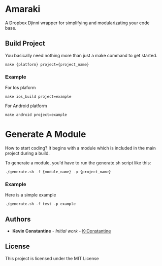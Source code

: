 # Amaraki

A Dropbox Djinni wrapper for simplifying and modularizating your code base. 

## Build Project

You basically need nothing more than just a make command to get started.

```
make {platform} project={project_name}
```
### Example 

For Ios plaform

```
make ios_build project=example
```
For Android platform
```
make android project=example
```

# Generate A Module

How to start coding? It begins with a module which is included in the main project during a build.

To generate a module, you'd have to run the generate.sh script like this:

```
./generate.sh -f {module_name} -p {project_name}
```
### Example

Here is a simple example

```
./generate.sh -f test -p example
```
## Authors

* **Kevin Constantine** - *Initial work* - [K-Constantine](https://github.com/K-Constantine)

## License

This project is licensed under the MIT License
